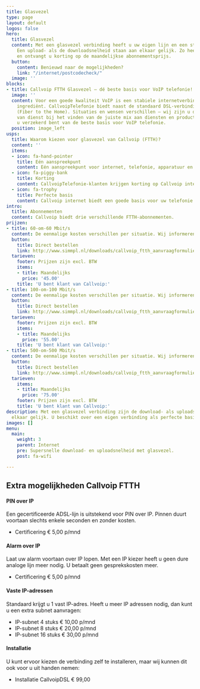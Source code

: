 ```yaml
---
title: Glasvezel
type: page
layout: default
logos: false
hero:
  title: Glasvezel
  content: Met een glasvezel verbinding heeft u uw eigen lijn en een stabiele snelheid.
    Een upload- als de downloadsnelheid staan aan elkaar gelijk. Zo heeft u 1 aanspreekpunt
    en ontvangt u korting op de maandelijkse abonnementsprijs.
  button:
    content: Benieuwd naar de mogelijkheden?
    link: "/internet/postcodecheck/"
  image: ''
blocks:
- title: Callvoip FTTH Glasvezel – dé beste basis voor VoIP telefonie!
  image: ''
  content: Voor een goede kwaliteit VoIP is een stabiele internetverbinding een noodzakelijk
    ingrediënt. CallvoipTelefonie biedt naast de standaard DSL-verbindingen ook glasvezel
    (Fiber to the Home). Situaties en wensen verschillen – wij zijn u daarom graag
    van dienst bij het vinden van de juiste mix aan diensten en producten. Alles zodat
    u verzekerd bent van de beste basis voor VoIP telefonie.
  position: image_left
usps:
  title: Waarom kiezen voor glasvezel van Callvoip (FTTH)?
  content: ''
  items:
  - icon: fa-hand-pointer
    title: Eén aanspreekpunt
    content: Eén aanspreekpunt voor internet, telefonie, apparatuur en installatie
  - icon: fa-piggy-bank
    title: Korting
    content: CallvoipTelefonie-klanten krijgen korting op Callvoip internet
  - icon: fa-trophy
    title: Perfecte basis
    content: Callvoip internet biedt een goede basis voor uw telefonie
intro:
  title: Abonnementen
  content: Callvoip biedt drie verschillende FTTH-abonnementen.
prijzen:
- title: 60-om-60 Mbit/s
  content: De eenmalige kosten verschillen per situatie. Wij informeren u graag!
  button:
    title: Direct bestellen
    link: http://www.simmpl.nl/downloads/callvoip_ftth_aanvraagformulier.pdf
  tarieven:
    footer: Prijzen zijn excl. BTW
    items:
    - title: Maandelijks
      price: '45.00'
    title: 'U bent klant van Callvoip:'
- title: 100-om-100 Mbit/s
  content: De eenmalige kosten verschillen per situatie. Wij informeren u graag!
  button:
    title: Direct bestellen
    link: http://www.simmpl.nl/downloads/callvoip_ftth_aanvraagformulier.pdf
  tarieven:
    footer: Prijzen zijn excl. BTW
    items:
    - title: Maandelijks
      price: '55.00'
    title: 'U bent klant van Callvoip:'
- title: 500-om-500 Mbit/s
  content: De eenmalige kosten verschillen per situatie. Wij informeren u graag!
  button:
    title: Direct bestellen
    link: http://www.simmpl.nl/downloads/callvoip_ftth_aanvraagformulier.pdf
  tarieven:
    items:
    - title: Maandelijks
      price: '75.00'
    footer: Prijzen zijn excl. BTW
    title: 'U bent klant van Callvoip:'
description: Met een glasvezel verbinding zijn de download- als uploadsnelheid aan
  elkaar gelijk. U beschikt over een eigen verbinding als perfecte basis voor uw VoIP.
images: []
menu:
  main:
    weight: 3
    parent: Internet
    pre: Supersnelle download- en uploadsnelheid met glasvezel.
    post: fa-wifi

---
```

## Extra mogelijkheden Callvoip FTTH

#### PIN over IP

Een gecertificeerde ADSL-lijn is uitstekend voor PIN over IP. Pinnen duurt voortaan slechts enkele seconden en zonder kosten.

* Certificering € 5,00 p/mnd

#### Alarm over IP

Laat uw alarm voortaan over IP lopen. Met een IP kiezer heeft u geen dure analoge lijn meer nodig. U betaalt geen gesprekskosten meer.

* Certificering € 5,00 p/mnd

#### Vaste IP-adressen

Standaard krijgt u 1 vast IP-adres. Heeft u meer IP adressen nodig, dan kunt u een extra subnet aanvragen:

* IP-subnet 4 stuks € 10,00 p/mnd
* IP-subnet 8 stuks € 20,00 p/mnd
* IP-subnet 16 stuks € 30,00 p/mnd

#### Installatie

U kunt ervoor kiezen de verbinding zelf te installeren, maar wij kunnen dit ook voor u uit handen nemen:

* Installatie CallvoipDSL € 99,00
